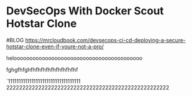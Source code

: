 # DevSecOps With Docker Scout Hotstar Clone

#BLOG
https://mrcloudbook.com/devsecops-ci-cd-deploying-a-secure-hotstar-clone-even-if-youre-not-a-pro/


helooooooooooooooooooooooooooooooooooooooooo





fghgfhfghfhfhfhfhfhfhfhfhfhf

`1111111111111111111111111111111111 222222222222222222222222222222222222222222222222222
